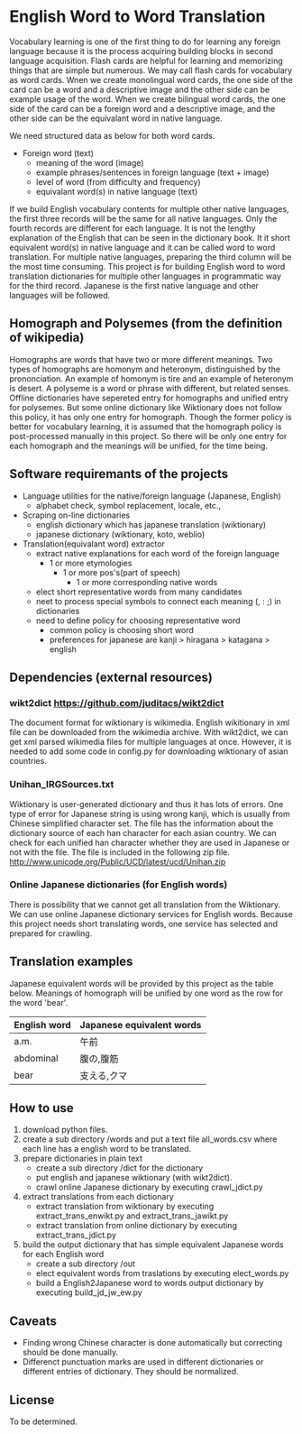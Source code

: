 # English Word to Word Translation
Vocabulary learning is one of the first thing to do for learning any foreign language because it is the process acquiring building blocks in second language acquisition.
Flash cards are helpful for learning and memorizing things that are simple but numerous.
We may call flash cards for vocabulary as word cards.
Wnen we create monolingual word cards, the one side of the card can be a word and a descriptive image and the other side can be example usage of the word.
When we create bilingual word cards, the one side of the card can be a foreign word and a descriptive image, and the other side can be the equivalant word in native language.

We need structured data as below for both word cards.
* Foreign word (text)
  * meaning of the word (image)
  * example phrases/sentences in foreign language (text + image)
  * level of word (from difficulty and frequency)
  * equivalant word(s) in native language (text)

If we build English vocabulary contents for multiple other native languages, the first three records will be the same for all native languages.
Only the fourth records are different for each language.
It is not the lengthy explanation of the English that can be seen in the dictionary book.
It it short equivalent word(s) in native language and it can be called word to word translation.
For multiple native languages, preparing the third column will be the most time consuming.
This project is for building English word to word translation dictionaries for multiple other languages in programmatic way for the third record.
Japanese is the first native language and other languages will be followed.

## Homograph and Polysemes (from the definition of wikipedia)
Homographs are words that have two or more different meanings.
Two types of homographs are homonym and heteronym, distinguished by the prononciation.
An example of homonym is tire and an example of heteronym is desert.
A polyseme is a word or phrase with different, but related senses.
Offline dictionaries have sepereted entry for homographs and unified entry for polysemes.
But some online dictionary like Wiktionary does not follow this policy, it has only one entry for homograph.
Though the former policy is better for vocabulary learning, it is assumed that the homograph policy is post-processed manually in this project.
So there will be only one entry for each homograph and the meanings will be unified, for the time being.

## Software requiremants of the projects
* Language utilities for the native/foreign language (Japanese, English)
  * alphabet check, symbol replacement, locale, etc.,
* Scraping on-line dictionaries
  * english dictionary which has japanese translation (wiktionary)
  * japanese dictionary (wiktionary, koto, weblio)
* Translation(equivalant word) extractor
  * extract native explanations for each word of the foreign language
    * 1 or more etymologies
      * 1 or more pos's(part of speech)
        * 1 or more corresponding native words
  * elect short representative words from many candidates
  * neet to process special symbols to connect each meaning (, : ;) in dictionaries
  * need to define policy for choosing representative word
    * common policy is choosing short word
    * preferences for japanese are kanji > hiragana > katagana > english

## Dependencies (external resources)
### wikt2dict https://github.com/juditacs/wikt2dict
The document format for wiktionary is wikimedia.
English wikitionary in xml file can be downloaded from the wikimedia archive.
With wikt2dict, we can get xml parsed wikimedia files for multiple languages at once.
However, it is needed to add some code in config.py for downloading wiktionary of asian countries.

### Unihan_IRGSources.txt
Wiktionary is user-generated dictionary and thus it has lots of errors.
One type of error for Japanese string is using wrong kanji, which is usually from Chinese simplified character set.
The file has the information about the dictionary source of each han character for each asian country.
We can check for each unified han character whether they are used in Japanese or not with the file.
The file is included in the following zip file. http://www.unicode.org/Public/UCD/latest/ucd/Unihan.zip

### Online Japanese dictionaries (for English words)
There is possibility that we cannot get all translation from the Wiktionary.
We can use online Japanese dictionary services for English words.
Because this project needs short translating words, one service has selected and prepared for crawling.

## Translation examples
Japanese equivalent words will be provided by this project as the table below.
Meanings of homograph will be unified by one word as the row for the word 'bear'.

English word | Japanese equivalent words
------------ | ------------
a.m. | 午前
abdominal | 腹の,腹筋
bear | 支える,クマ

## How to use
1. download python files.
2. create a sub directory /words and put a text file all_words.csv where each line has a english word to be translated.
3. prepare dictionaries in plain text
   * create a sub directory /dict for the dictionary
   * put english and japanese wiktionary (with wikt2dict).
   * crawl online Japanese dictionary by executing crawl_jdict.py
4. extract translations from each dictionary
   * extract translation from wiktionary by executing extract_trans_enwikt.py and extract_trans_jawikt.py
   * extract translation from online dictionary by executing extract_trans_jdict.py
5. build the output dictionary that has simple equivalent Japanese words for each English word
   * create a sub directory /out
   * elect equivalent words from traslations by executing elect_words.py
   * build a English2Japanese word to words output dictionary by executing build_jd_jw_ew.py

## Caveats
* Finding wrong Chinese character is done automatically but correcting should be done manually.
* Differenct punctuation marks are used in different dictionaries or different entries of dictionary. They should be normalized.

## License
To be determined.
